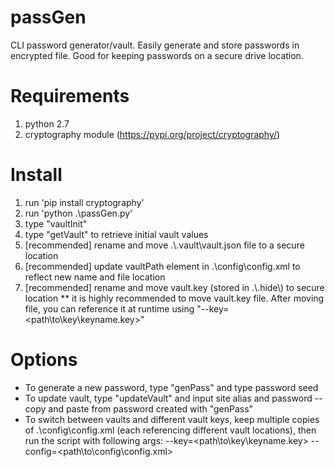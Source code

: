 # passGen
CLI password generator/vault. Easily generate and store passwords in encrypted file. Good for keeping passwords on a secure drive location.
# Requirements
1. python 2.7
2. cryptography module (https://pypi.org/project/cryptography/)
# Install
1. run 'pip install cryptography'
2. run 'python .\passGen.py'
3. type "vaultInit"
4. type "getVault" to retrieve initial vault values
5. [recommended] rename and move .\\.vault\vault.json file to a secure location
6. [recommended] update vaultPath element in .\config\config.xml to reflect new name and file location
7. [recommended] rename and move vault.key (stored in .\\.hide\\) to secure location
** it is highly recommended to move vault.key file. After moving file, you can reference it at runtime using "--key=<path\to\key\keyname.key>"
# Options
* To generate a new password, type "genPass" and type password seed
* To update vault, type "updateVault" and input site alias and password -- copy and paste from password created with "genPass"
* To switch between vaults and different vault keys, keep multiple copies of .\config\config.xml (each referencing different vault locations), then run the script with following args: --key=<path\to\key\keyname.key> --config=<path\to\config\config.xml>
